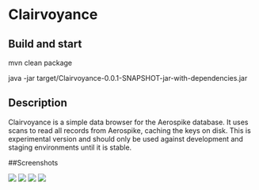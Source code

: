 # Clairvoyance

## Build and start
mvn clean package

java -jar target/Clairvoyance-0.0.1-SNAPSHOT-jar-with-dependencies.jar

## Description
Clairvoyance is a simple data browser for the Aerospike database. It uses scans to read all records from Aerospike, caching the keys on disk. This is experimental version and should only be used against development and staging environments until it is stable.

##Screenshots

![](https://github.com/rashidmayes/Clairvoyance/blob/master/screenshots/screenshot3.png)
![](https://github.com/rashidmayes/Clairvoyance/blob/master/screenshots/screenshot2.png)
![](https://github.com/rashidmayes/Clairvoyance/blob/master/screenshots/screenshot4.png)
![](https://github.com/rashidmayes/Clairvoyance/blob/master/screenshots/screenshot1.png)
